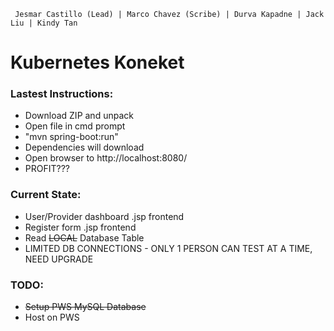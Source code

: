 
```
 Jesmar Castillo (Lead) | Marco Chavez (Scribe) | Durva Kapadne | Jack Liu | Kindy Tan
```
# Kubernetes Koneket

### Lastest Instructions:
- Download ZIP and unpack
- Open file in cmd prompt
- "mvn spring-boot:run"
- Dependencies will download
- Open browser to http://localhost:8080/
- PROFIT???

### Current State:
- User/Provider dashboard .jsp frontend
- Register form .jsp frontend
- Read ~~LOCAL~~ Database Table
- LIMITED DB CONNECTIONS - ONLY 1 PERSON CAN TEST AT A TIME, NEED UPGRADE

### TODO:
- ~~Setup PWS MySQL Database~~
- Host on PWS
